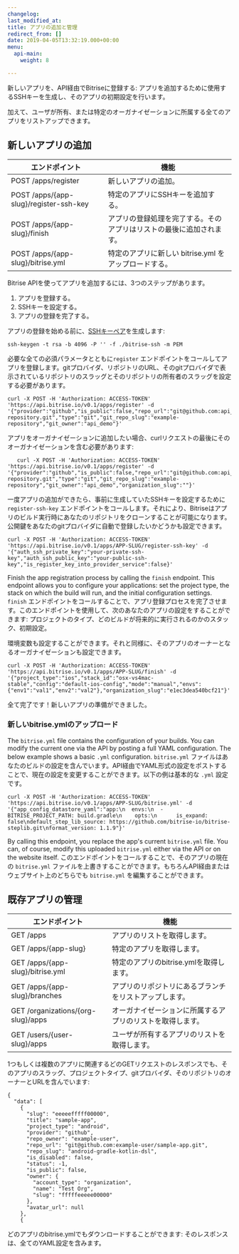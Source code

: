 ```yaml
---
changelog:
last_modified_at:
title: アプリの追加と管理
redirect_from: []
date: 2019-04-05T13:32:19.000+00:00
menu:
  api-main:
    weight: 8

---
```


新しいアプリを、API経由でBitriseに登録する: アプリを追加するために使用するSSHキーを生成し、そのアプリの初期設定を行います。

加えて、ユーザが所有、または特定のオーガナイゼーションに所属する全てのアプリをリストアップできます。

## 新しいアプリの追加

| エンドポイント | 機能 |
| --- | --- |
| POST /apps/register | 新しいアプリの追加。 |
| POST /apps/{app-slug}/register-ssh-key | 特定のアプリにSSHキーを追加する。 |
| POST /apps/{app-slug}/finish | アプリの登録処理を完了する。そのアプリはリストの最後に追加されます。 |
| POST /apps/{app-slug}/bitrise.yml | 特定のアプリに新しい bitrise.yml をアップロードする。 |

Bitrise APIを使ってアプリを追加するには、3つのステップがあります。

1. アプリを登録する。
2. SSHキーを設定する。
3. アプリの登録を完了する。

アプリの登録を始める前に、[SSHキーペア](/faq/how-to-generate-ssh-keypair/)を生成します:

    ssh-keygen -t rsa -b 4096 -P '' -f ./bitrise-ssh -m PEM  

必要な全ての必須パラメータとともに`register` エンドポイントをコールしてアプリを登録します。gitプロバイダ、リポジトリのURL、そのgitプロバイダで表示されているリポジトリのスラッグとそのリポジトリの所有者のスラッグを設定する必要があります。

    curl -X POST -H 'Authorization: ACCESS-TOKEN' 'https://api.bitrise.io/v0.1/apps/register' -d '{"provider":"github","is_public":false,"repo_url":"git@github.com:api_demo/example-repository.git","type":"git","git_repo_slug":"example-repository","git_owner":"api_demo"}'

アプリをオーガナイゼーションに追加したい場合、curlリクエストの最後にそのオーガナイゼーションを含む必要があります:

       curl -X POST -H 'Authorization: ACCESS-TOKEN' 'https://api.bitrise.io/v0.1/apps/register' -d '{"provider":"github","is_public":false,"repo_url":"git@github.com:api_demo/example-repository.git","type":"git","git_repo_slug":"example-repository","git_owner":"api_demo","organization_slug":""}'

一度アプリの追加ができたら、事前に生成していたSSHキーを設定するために `register-ssh-key` エンドポイントをコールします。それにより、Bitriseはアプリのビルド実行時にあなたのリポジトリをクローンすることが可能になります。公開鍵をあなたのgitプロバイダに自動で登録したいかどうかも設定できます。

    curl -X POST -H 'Authorization: ACCESS-TOKEN' 'https://api.bitrise.io/v0.1/apps/APP-SLUG/register-ssh-key' -d '{"auth_ssh_private_key":"your-private-ssh-key","auth_ssh_public_key":"your-public-ssh-key","is_register_key_into_provider_service":false}'

Finish the app registration process by calling the `finish` endpoint. This endpoint allows you to configure your applications: set the project type, the stack on which the build will run, and the initial configuration settings.
`finish` エンドポイントをコールすることで、アプリ登録プロセスを完了させます。このエンドポイントを使用して、次のあなたのアプリの設定をすることができます: プロジェクトのタイプ、どのビルドが将来的に実行されるのかのスタック、初期設定。

環境変数も設定することができます。それと同様に、そのアプリのオーナーとなるオーガナイゼーションも設定できます。

    curl -X POST -H 'Authorization: ACCESS-TOKEN' 'https://api.bitrise.io/v0.1/apps/APP-SLUG/finish' -d '{"project_type":"ios","stack_id":"osx-vs4mac-stable","config":"default-ios-config","mode":"manual","envs":{"env1":"val1","env2":"val2"},"organization_slug":"e1ec3dea540bcf21"}'

全て完了です！新しいアプリの準備ができました。

### 新しいbitrise.ymlのアップロード

The `bitrise.yml` file contains the configuration of your builds. You can modify the current one via the API by posting a full YAML configuration. The below example shows a basic `.yml` configuration.
`bitrise.yml` ファイルはあなたのビルドの設定を含んでいます。API経由でYAML形式の設定をポストすることで、現在の設定を変更することができます。以下の例は基本的な `.yml` 設定です。

    curl -X POST -H 'Authorization: ACCESS-TOKEN' 'https://api.bitrise.io/v0.1/apps/APP-SLUG/bitrise.yml' -d '{"app_config_datastore_yaml":"app:\n  envs:\n  - BITRISE_PROJECT_PATH: build.gradle\n    opts:\n      is_expand: false\ndefault_step_lib_source: https://github.com/bitrise-io/bitrise-steplib.git\nformat_version: 1.1.9"}'

By calling this endpoint, you replace the app's current `bitrise.yml` file. You can, of course, modify this uploaded `bitrise.yml` either via the API or on the website itself.
このエンドポイントをコールすることで、そのアプリの現在の `bitrise.yml` ファイルを上書きすることができます。もちろんAPI経由またはウェブサイト上のどちらでも `bitrise.yml` を編集することができます。

## 既存アプリの管理

| エンドポイント | 機能 |
| --- | --- |
| GET /apps | アプリのリストを取得します。 |
| GET /apps/{app-slug} | 特定のアプリを取得します。 |
| GET /apps/{app-slug}/bitrise.yml | 特定のアプリのbitrise.ymlを取得します。 |
| GET /apps/{app-slug}/branches | アプリのリポジトリにあるブランチをリストアップします。 |
| GET /organizations/{org-slug}/apps | オーガナイゼーションに所属するアプリのリストを取得します。 |
| GET /users/{user-slug}/apps | ユーザが所有するアプリのリストを取得します。 |

1つもしくは複数のアプリに関連するどのGETリクエストのレスポンスでも、そのアプリのスラッグ、プロジェクトタイプ、gitプロバイダ、そのリポジトリのオーナーとURLを含んでいます:

    {
      "data": [
        {
          "slug": "eeeeefffff00000",
          "title": "sample-app",
          "project_type": "android",
          "provider": "github",
          "repo_owner": "example-user",
          "repo_url": "git@github.com:example-user/sample-app.git",
          "repo_slug": "android-gradle-kotlin-dsl",
          "is_disabled": false,
          "status": -1,
          "is_public": false,
          "owner": {
            "account_type": "organization",
            "name": "Test Org",
            "slug": "fffffeeeee00000"
          },
          "avatar_url": null
        },
        {

どのアプリのbitrise.ymlでもダウンロードすることができます: そのレスポンスは、全てのYAML設定を含みます。
